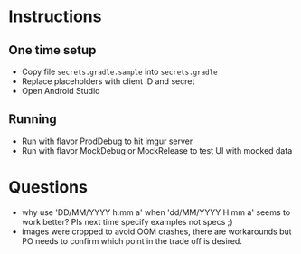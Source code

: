 # Instructions

## One time setup
- Copy file `secrets.gradle.sample` into `secrets.gradle`
- Replace placeholders with client ID and secret
- Open Android Studio

## Running
- Run with flavor ProdDebug to hit imgur server
- Run with flavor MockDebug or MockRelease to test UI with mocked data


# Questions
- why use 'DD/MM/YYYY h:mm a' when 'dd/MM/YYYY H:mm a' seems to work better? Pls next time specify examples not specs ;)
- images were cropped to avoid OOM crashes, there are workarounds but PO needs to confirm which point in the trade off is desired.